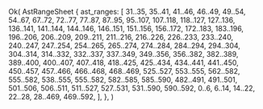 Ok(
    AstRangeSheet {
        ast_ranges: [
            31..35,
            35..41,
            41..46,
            46..49,
            49..54,
            54..67,
            67..72,
            72..77,
            77..87,
            87..95,
            95..107,
            107..118,
            118..127,
            127..136,
            136..141,
            141..144,
            144..146,
            146..151,
            151..156,
            156..172,
            172..183,
            183..196,
            196..206,
            206..209,
            209..211,
            211..216,
            216..226,
            226..233,
            233..240,
            240..247,
            247..254,
            254..265,
            265..274,
            274..284,
            284..294,
            294..304,
            304..314,
            314..332,
            332..337,
            337..349,
            349..356,
            356..382,
            382..389,
            389..400,
            400..407,
            407..418,
            418..425,
            425..434,
            434..441,
            441..450,
            450..457,
            457..466,
            466..468,
            468..469,
            525..527,
            553..555,
            562..582,
            555..582,
            538..555,
            555..582,
            582..585,
            585..590,
            482..491,
            491..501,
            501..506,
            506..511,
            511..527,
            527..531,
            531..590,
            590..592,
            0..6,
            6..14,
            14..22,
            22..28,
            28..469,
            469..592,
        ],
    },
)